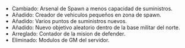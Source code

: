 - Cambiado: Arsenal de Spawn a menos capacidad de suministros.
- Añadido: Creador de vehiculos pequeños en zona de spawn.
- Añadido: Varios puntos de suministros nuevos.
- Añadido: Nuevo objetivo aleatorio dentro de la base militar del norte.
- Arreglado: Contador de la mision de defender.
- Eliminado: Modulos de GM del servidor.
